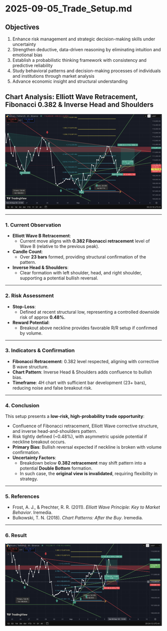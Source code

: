 # 2025-09-05_Trade_Setup.md

## Objectives  

1. Enhance risk management and strategic decision-making skills under uncertainty  
2. Strengthen deductive, data-driven reasoning by eliminating intuition and emotional bias  
3. Establish a probabilistic thinking framework with consistency and predictive reliability  
4. Study behavioral patterns and decision-making processes of individuals and institutions through market analysis  
5. Advance economic insight and structural understanding  

## Chart Analysis: Elliott Wave Retracement, Fibonacci 0.382 & Inverse Head and Shoulders

![Trade Setup](Trade_Setup.png)

---

### 1. Current Observation
- **Elliott Wave B Retracement**:  
  - Current move aligns with **0.382 Fibonacci retracement** level of Wave B (relative to the previous peak).  
- **Candle Count**:  
  - Over **23 bars** formed, providing structural confirmation of the pattern.  
- **Inverse Head & Shoulders**:  
  - Clear formation with left shoulder, head, and right shoulder, supporting a potential bullish reversal.  

---

### 2. Risk Assessment
- **Stop-Loss**:  
  - Defined at recent structural low, representing a controlled downside risk of approx **0.48%**.  
- **Reward Potential**:  
  - Breakout above neckline provides favorable R/R setup if confirmed by volume.  

---

### 3. Indicators & Confirmation
- **Fibonacci Retracement**: 0.382 level respected, aligning with corrective B wave structure.  
- **Chart Pattern**: Inverse Head & Shoulders adds confluence to bullish bias.  
- **Timeframe**: 4H chart with sufficient bar development (23+ bars), reducing noise and false breakout risk.  

---

### 4. Conclusion
This setup presents a **low-risk, high-probability trade opportunity**:  
- Confluence of Fibonacci retracement, Elliott Wave corrective structure, and inverse head-and-shoulders pattern.  
- Risk tightly defined (~0.48%), with asymmetric upside potential if neckline breakout occurs.  
- **Primary Bias**: Bullish reversal expected if neckline is broken with volume confirmation.  
- **Uncertainty Factors**:  
  - Breakdown below **0.382 retracement** may shift pattern into a potential **Double Bottom** formation.  
  - In such case, the **original view is invalidated**, requiring flexibility in strategy.  


---

### 5. References
- Frost, A. J., & Prechter, R. R. (2011). *Elliott Wave Principle: Key to Market Behavior*. Iremedia.  
- Bulkowski, T. N. (2018). *Chart Patterns: After the Buy*. Iremedia.

---

### 6. Result
![Trade Setup](05-09-2025_Result.png)


